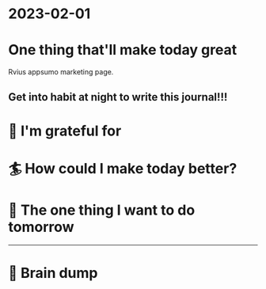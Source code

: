 # 2023-02-01

# One thing that'll make today great

Rvius appsumo marketing page.

Get into habit at night to write this journal!!!
---

# 🤗 I'm grateful for


# 🏄 How could I make today better?


# 🏹 The one thing I want to do tomorrow

---

# 💭 Brain dump




